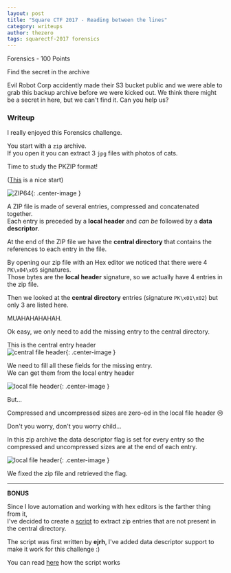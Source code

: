 ```yaml
---
layout: post
title: "Square CTF 2017 - Reading between the lines"
category: writeups
author: thezero
tags: squarectf-2017 forensics
---
```


Forensics - 100 Points

Find the secret in the archive

Evil Robot Corp accidently made their S3 bucket public and we were able to grab this backup archive before we were kicked out. We think there might be a secret in here, but we can't find it. Can you help us?

### Writeup

I really enjoyed this Forensics challenge.

You start with a `zip` archive.  
If you open it you can extract 3 `jpg` files with photos of cats.  

Time to study the PKZIP format!

([This](https://users.cs.jmu.edu/buchhofp/forensics/formats/pkzip.html) is a nice start)  

![ZIP64](https://upload.wikimedia.org/wikipedia/commons/thumb/6/63/ZIP-64_Internal_Layout.svg/400px-ZIP-64_Internal_Layout.svg.png){: .center-image }

A ZIP file is made of several entries, compressed and concatenated together.  
Each entry is preceded by a **local header** and *can be* followed by a **data descriptor**.  

At the end of the ZIP file we have the **central directory** that contains the references to each entry in the file.  

By opening our zip file with an Hex editor we noticed that there were 4 `PK\x04\x05` signatures.  
Those bytes are the **local header** signature, so we actually have 4 entries in the zip file.

Then we looked at the **central directory** entries (signature `PK\x01\x02`) but only 3 are listed here.

MUAHAHAHAHAH.

Ok easy, we only need to add the missing entry to the central directory.

This is the central entry header  
![central file header](https://users.cs.jmu.edu/buchhofp/forensics/formats/pkzip-images/central-file-header.png){: .center-image }

We need to fill all these fields for the missing entry.  
We can get them from the local entry header

![local file header](https://users.cs.jmu.edu/buchhofp/forensics/formats/pkzip-images/local-file-header.png){: .center-image }

But...

Compressed and uncompressed sizes are zero-ed in the local file header 😢

Don't you worry, don't you worry child...

In this zip archive the data descriptor flag is set for every entry so the compressed and uncompressed sizes are at the end of each entry.

![local file header](https://users.cs.jmu.edu/buchhofp/forensics/formats/pkzip-images/data-descriptor.png){: .center-image }

We fixed the zip file and retrieved the flag.

--- 

**BONUS**

Since I love automation and working with hex editors is the farther thing from it,  
I've decided to create a [script](https://github.com/TheZ3ro/zipfix) to extract zip entries that are not present in the central directory.  

The script was first written by **ejrh**, I've added data descriptor support to make it work for this challenge :)

You can read [here](https://ejrh.wordpress.com/2012/05/15/fixing-a-zip-file/) how the script works 